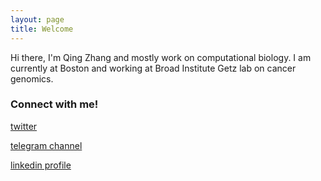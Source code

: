 ```yaml
---
layout: page
title: Welcome
---
```


Hi there, I'm Qing Zhang and mostly work on computational biology. I am currently at Boston and working at Broad Institute Getz lab on cancer genomics.


### Connect with me!

[twitter](https://twitter.com/qingzzzzzz1)

[telegram channel](https://t.me/qingzaloha)

[linkedin profile](https://www.linkedin.com/in/qing-zhang-a28711b7/)




